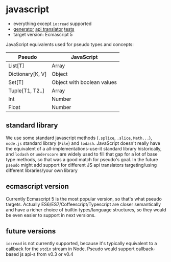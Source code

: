 # javascript

* everything except `io:read` supported
* [generator](../pseudo/generators/js_generator.py) [api translator](../pseudo/api_translators/js_translator.py) [tests](../tests/test_javascript.py)
* target version: Ecmascript 5

JavaScript equivalents used for pseudo types and concepts:


| Pseudo           | JavaScript              |
|------------------|-------------------------|
| List[T]          | Array                   |
| Dictionary[K, V] | Object 			     |
| Set[T]           | Object with boolean values|
| Tuple[T1, T2..]  | Array                   |
| Int              | Number                  |
| Float            | Number                  |

## standard library

We use some standard javascript methods (`.splice`, `.slice`, `Math...`), `node.js` standard library (`File`) and `lodash`.
JavaScript doesn't really have the equivalent of a all-implementations-use-it standard library historically, and `lodash` or `underscore` are widely used to fill that gap for a lot of base type methods, so that was a good match for pseudo's goal.
In the future `pseudo` might add support for different JS api translators targeting/using different libraries/your own library

## ecmascript version

Currently Ecmascript 5 is the most popular version, so that's what pseudo targets. Actually ES6/ES7/Coffeescript/Typescript are
closer semantically and have a richer choice of builtin types/language structures, so they would be even easier to support in next versions.


## future versions

`io:read` is not currently supported, because it's typically equivalent
to a callback for the `stdin` stream in Node. 
Pseudo would support callback-based js api-s from v0.3 or v0.4
